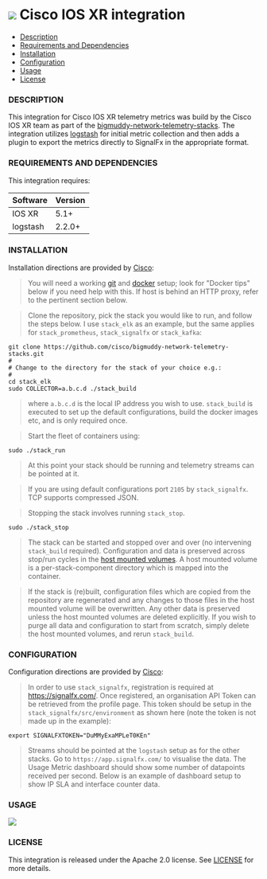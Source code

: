# ![](https://github.com/signalfx/integrations/blob/master/logstash-ciscoxr/img/integrations_ciscoiosxr.png) Cisco IOS XR integration

- [Description](#description)
- [Requirements and Dependencies](#requirements-and-dependencies)
- [Installation](#installation)
- [Configuration](#configuration)
- [Usage](#usage)
- [License](#license)

### DESCRIPTION

This integration for Cisco IOS XR telemetry metrics was build by the Cisco IOS XR team as part of the <a target="_blank" href="https://github.com/cisco/bigmuddy-network-telemetry-stacks">bigmuddy-network-telemetry-stacks</a>. The integration utilizes <a target="_blank" href="https://www.elastic.co/products/logstash">logstash</a> for initial metric collection and then adds a plugin to export the metrics directly to SignalFx in the appropriate format.

### REQUIREMENTS AND DEPENDENCIES

This integration requires:

| Software          | Version        |
|-------------------|----------------|
| IOS XR | 5.1+ |
| logstash | 2.2.0+ |

### INSTALLATION

Installation directions are provided by <a target="_blank" href="https://github.com/cisco/bigmuddy-network-telemetry-stacks">Cisco</a>:

>You will need a working <a target="_blank" href="https://git-scm.com/book/en/v2/Getting-Started-Installing-Git">git</a> and <a target="_blank" href="https://docs.docker.com/installation/">docker</a> setup; look for "Docker tips" below if you need help with this. If host is behind an HTTP proxy, refer to the pertinent section below.

>Clone the repository, pick the stack you would like to run, and follow the steps below. I use `stack_elk` as an example, but the same applies for `stack_prometheus`, `stack_signalfx` or `stack_kafka`:

```
git clone https://github.com/cisco/bigmuddy-network-telemetry-stacks.git
#
# Change to the directory for the stack of your choice e.g.:
#
cd stack_elk
sudo COLLECTOR=a.b.c.d ./stack_build
```

>where `a.b.c.d` is the local IP address you wish to use. `stack_build` is executed to set up the default configurations, build the docker images etc, and is only required once.

>Start the fleet of containers using:

```
sudo ./stack_run
```

>At this point your stack should be running and telemetry streams can be pointed at it.

>If you are using default configurations port `2105` by `stack_signalfx`. TCP supports compressed JSON.

>Stopping the stack involves running `stack_stop`.

```
sudo ./stack_stop
```

>The stack can be started and stopped over and over (no intervening `stack_build` required). Configuration and data is preserved across stop/run cycles in the <a target="_blank" href="https://docs.docker.com/userguide/dockervolumes/">host mounted volumes</a>. A host mounted volume is a  per-stack-component directory which is mapped into the container.

>If the stack is (re)built, configuration files which are copied from the repository are regenerated and any changes to those files in the host mounted volume will be overwritten. Any other data is preserved unless the host mounted volumes are deleted explicitly. If you wish to purge all data and configuration to start from scratch, simply delete the host mounted volumes, and rerun `stack_build`.


### CONFIGURATION

Configuration directions are provided by <a target="_blank" href="https://github.com/cisco/bigmuddy-network-telemetry-stacks">Cisco</a>:

>In order to use `stack_signalfx`, registration is required at https://signalfx.com/. Once registered, an organisation API Token can be retrieved from the profile page. This token should be setup in the `stack_signalfx/src/environment` as shown here (note the token is not made up in the example):

```
export SIGNALFXTOKEN="DuMMyExaMPLeT0KEn"
```

>Streams should be pointed at the `logstash` setup as for the other stacks. Go to `https://app.signalfx.com/` to visualise the data. The Usage Metric dashboard should show some number of datapoints received per second. Below is an example of dashboard setup to show IP SLA and interface counter data.

### USAGE

![](https://github.com/signalfx/integrations/blob/master/logstash-ciscoxr/img/signalfxjitter.png)

### LICENSE

This integration is released under the Apache 2.0 license. See [LICENSE](./LICENSE) for more details.
